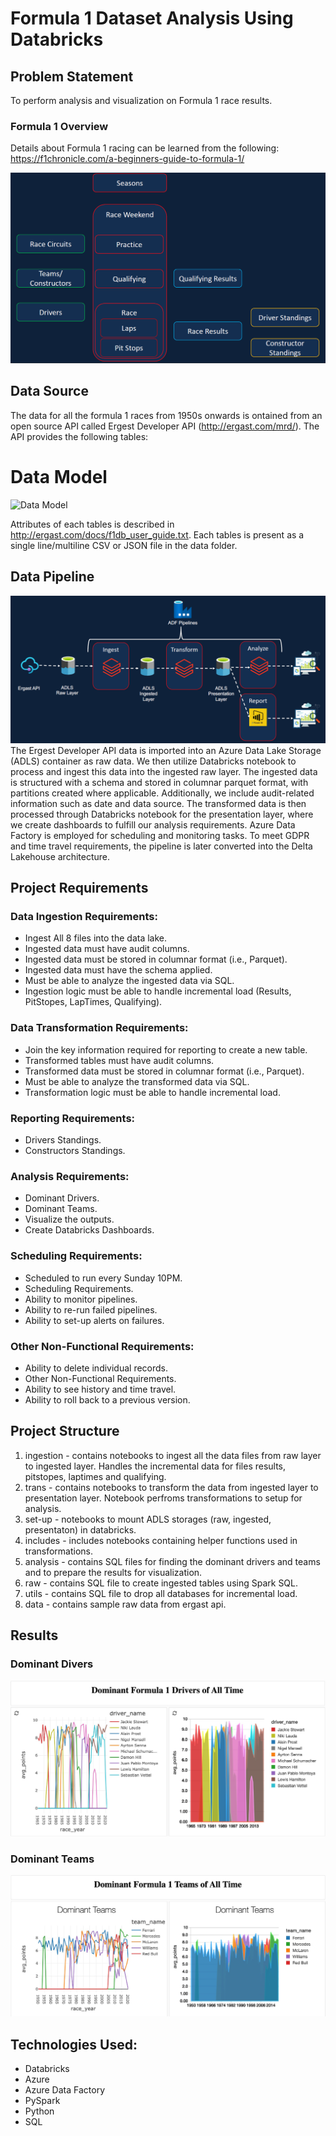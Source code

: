 # Formula 1 Dataset Analysis Using Databricks

## Problem Statement
To perform analysis and visualization on Formula 1 race results.

### Formula 1 Overview
Details about Formula 1 racing can be learned from the following:   https://f1chronicle.com/a-beginners-guide-to-formula-1/

![F1 Overview](./images/overview.png)

## Data Source
The data for all the formula 1 races from 1950s onwards is ontained from an open source API called Ergest Developer API (http://ergast.com/mrd/). The API provides the following tables: <br>

# Data Model

<img src="https://ergast.com/images/ergast_db.png" alt="Data Model">




Attributes of each tables is described in http://ergast.com/docs/f1db_user_guide.txt. Each tables is present as a single line/multiline CSV or JSON file in the data folder. 

## Data Pipeline
![Data Pipeline](./images/data_pipeline.png)
The Ergest Developer API data is imported into an Azure Data Lake Storage (ADLS) container as raw data. We then utilize Databricks notebook to process and ingest this data into the ingested raw layer. The ingested data is structured with a schema and stored in columnar parquet format, with partitions created where applicable. Additionally, we include audit-related information such as date and data source. The transformed data is then processed through Databricks notebook for the presentation layer, where we create dashboards to fulfill our analysis requirements. Azure Data Factory is employed for scheduling and monitoring tasks. To meet GDPR and time travel requirements, the pipeline is later converted into the Delta Lakehouse architecture.


## Project Requirements
### Data Ingestion Requirements:
- Ingest All 8 files into the data lake.
- Ingested data must have audit columns.
- Ingested data must be stored in columnar format (i.e., Parquet).
- Ingested data must have the schema applied.
- Must be able to analyze the ingested data via SQL.
- Ingestion logic must be able to handle incremental load (Results, PitStopes, LapTimes, Qualifying).

### Data Transformation Requirements:
- Join the key information required for reporting to create a new table.
- Transformed tables must have audit columns.
- Transformed data must be stored in columnar format (i.e., Parquet).
- Must be able to analyze the transformed data via SQL.
- Transformation logic must be able to handle incremental load.

### Reporting Requirements:
- Drivers Standings.
- Constructors Standings.
  
### Analysis Requirements:
- Dominant Drivers.
- Dominant Teams.
- Visualize the outputs.
- Create Databricks Dashboards. 

### Scheduling Requirements:
- Scheduled to run every Sunday 10PM.
- Scheduling Requirements.
- Ability to monitor pipelines.
- Ability to re-run failed pipelines.
- Ability to set-up alerts on failures.

### Other Non-Functional Requirements:
- Ability to delete individual records.
- Other Non-Functional Requirements.
- Ability to see history and time travel.
- Ability to roll back to a previous version.

## Project Structure
1. ingestion - contains notebooks to ingest all the data files from raw layer to ingested layer. Handles the incremental data for files results, pitstopes, laptimes and qualifying.
2. trans - contains notebooks to transform the data from ingested layer to presentation layer. Notebook perfroms transformations to setup for analysis.
3. set-up - notebooks to mount ADLS storages (raw, ingested, presentaton) in databricks.
4. includes - includes notebooks containing helper functions used in transformations.
5. analysis - contains SQL files for finding the dominant drivers and teams and to prepare the results for visualization.
6. raw - contains SQL file to create ingested tables using Spark SQL.
7. utils - contains SQL file to drop all databases for incremental load.
8. data - contains sample raw data from ergast api.

## Results
### Dominant Divers
![Dominant Divers](./images/dominant_drivers.png)

### Dominant Teams
![Dominant Teams](./images/dominant_teams.png)

## Technologies Used:
- Databricks
- Azure
- Azure Data Factory
- PySpark
- Python
- SQL


